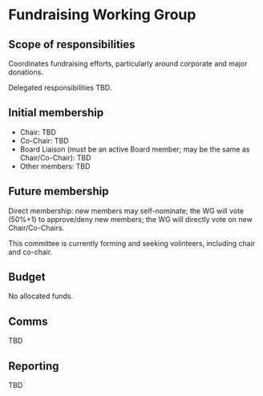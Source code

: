 # Fundraising Working Group

## Scope of responsibilities

Coordinates fundraising efforts, particularly around corporate and major donations.

Delegated responsibilities TBD.

## Initial membership

- Chair: TBD
- Co-Chair: TBD
- Board Liaison (must be an active Board member; may be the same as Chair/Co-Chair): TBD
- Other members: TBD

## Future membership

Direct membership: new members may self-nominate; the WG will vote (50%+1) to approve/deny new members; the WG will directly vote on new Chair/Co-Chairs.

This committee is currently forming and seeking volinteers, including chair and co-chair. 

## Budget

No allocated funds.

## Comms

TBD

## Reporting

TBD
